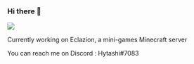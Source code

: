 ### Hi there 👋

![](https://komarev.com/ghpvc/?username=Hytashi&style=flat-square)

Currently working on Eclazion, a mini-games Minecraft server

You can reach me on Discord : Hytashi#7083
